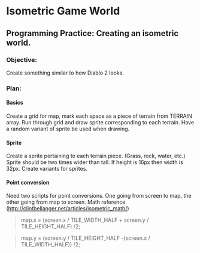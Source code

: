 # Isometric Game World
## Programming Practice: Creating an isometric world. 

### Objective:
Create something similar to how Diablo 2 looks. 

### Plan:
#### Basics
Create a grid for map, mark each space as a piece of terrain from TERRAIN array. 
Run through grid and draw sprite corresponding to each terrain. 
Have a random variant of sprite be used when drawing.

#### Sprite
Create a sprite pertaining to each terrain piece. (Grass, rock, water, etc.)
Sprite should be two times wider than tall. If height is 16px then width is 32px. 
Create variants for sprites. 

#### Point conversion
Need two scripts for point conversions. One going from screen to map, the other going from map to screen. 
Math reference (http://clintbellanger.net/articles/isometric_math/)

> map.x = (screen.x / TILE_WIDTH_HALF + screen.y / TILE_HEIGHT_HALF) /2;

> map.y = (screen.y / TILE_HEIGHT_HALF -(screen.x / TILE_WIDTH_HALF)) /2;
